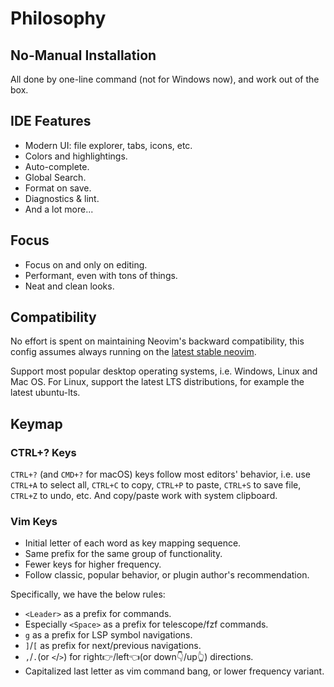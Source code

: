 # Philosophy

## No-Manual Installation

All done by one-line command (not for Windows now), and work out of the box.

## IDE Features

- Modern UI: file explorer, tabs, icons, etc.
- Colors and highlightings.
- Auto-complete.
- Global Search.
- Format on save.
- Diagnostics & lint.
- And a lot more...

## Focus

- Focus on and only on editing.
- Performant, even with tons of things.
- Neat and clean looks.

## Compatibility

No effort is spent on maintaining Neovim's backward compatibility, this config assumes always running on the [latest stable neovim](https://github.com/neovim/neovim/wiki/Installing-Neovim).

Support most popular desktop operating systems, i.e. Windows, Linux and Mac OS. For Linux, support the latest LTS distributions, for example the latest ubuntu-lts.

## Keymap

### CTRL+? Keys

`CTRL+?` (and `CMD+?` for macOS) keys follow most editors' behavior, i.e. use `CTRL+A` to select all, `CTRL+C` to copy, `CTRL+P` to paste, `CTRL+S` to save file, `CTRL+Z` to undo, etc. And copy/paste work with system clipboard.

### Vim Keys

- Initial letter of each word as key mapping sequence.
- Same prefix for the same group of functionality.
- Fewer keys for higher frequency.
- Follow classic, popular behavior, or plugin author's recommendation.

Specifically, we have the below rules:

- `<Leader>` as a prefix for commands.
- Especially `<Space>` as a prefix for telescope/fzf commands.
- `g` as a prefix for LSP symbol navigations.
- `]`/`[` as prefix for next/previous navigations.
- `,`/`.`(or `<`/`>`) for right👉/left👈(or down👇/up👆) directions.
- Capitalized last letter as vim command bang, or lower frequency variant.
